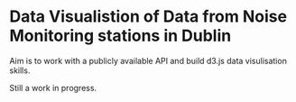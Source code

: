 # Data Visualistion of Data from Noise Monitoring stations in Dublin

Aim is to work with a publicly available API and build d3.js data visulisation skills.

Still a work in progress.
